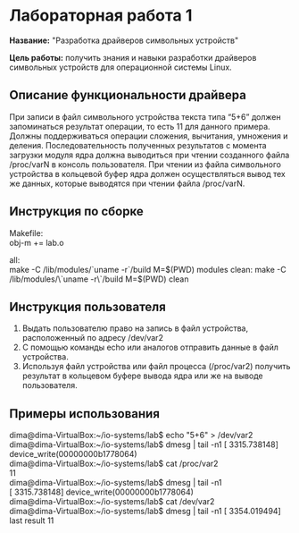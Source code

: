 # Лабораторная работа 1

**Название:** "Разработка драйверов символьных устройств"

**Цель работы:** получить знания и навыки разработки драйверов символьных устройств для операционной системы Linux.


## Описание функциональности драйвера

При записи в файл символьного устройства текста типа “5+6” должен запоминаться результат операции, то есть 11 для данного примера. Должны поддерживаться операции сложения, вычитания, умножения и деления. Последовательность полученных результатов с момента загрузки модуля ядра должна выводиться при чтении созданного файла /proc/varN в консоль пользователя.
При чтении из файла символьного устройства в кольцевой буфер ядра должен осуществляться вывод тех же данных, которые выводятся при чтении файла /proc/varN.

## Инструкция по сборке
Makefile:  
obj-m += lab.o  

all:  
	make -C /lib/modules/\`uname -r\`/build M=$(PWD) modules  
clean:  
	make -C /lib/modules/\`uname -r\`/build M=$(PWD) clean

## Инструкция пользователя

1) Выдать пользователю право на запись в файл устройства, расположенный по адресу /dev/var2
2) С помощью команды echo или аналогов отправить данные в файл устройства.
3) Используя файл устройства или файл процесса (/proc/var2) получить результат в кольцевом буфере вывода ядра или же на выводе пользователя.

## Примеры использования

dima@dima-VirtualBox:\~/io-systems/lab$ echo "5+6" > /dev/var2  
dima@dima-VirtualBox:\~/io-systems/lab$ dmesg | tail -n1 
[ 3315.738148] device_write(00000000b1778064)  
dima@dima-VirtualBox:\~/io-systems/lab$ cat /proc/var2  
11  
dima@dima-VirtualBox:\~/io-systems/lab$ dmesg | tail -n1  
[ 3315.738148] device_write(00000000b1778064)  
dima@dima-VirtualBox:\~/io-systems/lab$ cat /dev/var2  
dima@dima-VirtualBox:\~/io-systems/lab$ dmesg | tail -n1
[ 3354.019494] last result 11  


